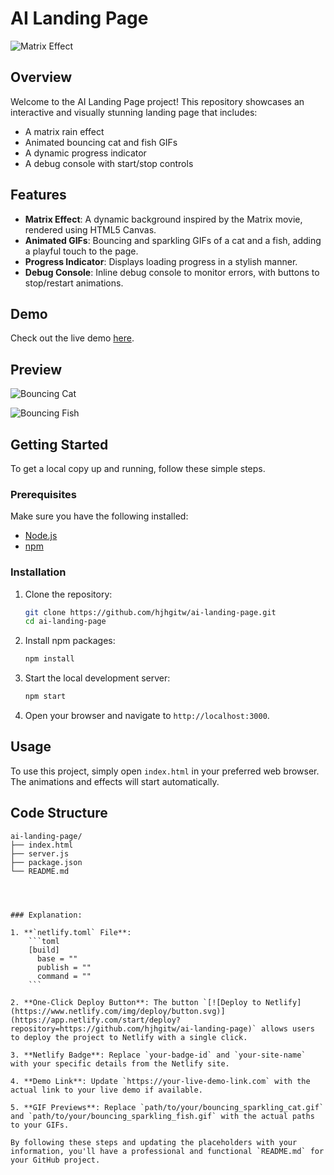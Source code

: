 # AI Landing Page

![Matrix Effect](https://media.giphy.com/media/l0ExdMHUDKteztyfe/giphy.gif)

## Overview

Welcome to the AI Landing Page project! This repository showcases an interactive and visually stunning landing page that includes:

- A matrix rain effect
- Animated bouncing cat and fish GIFs
- A dynamic progress indicator
- A debug console with start/stop controls

## Features

- **Matrix Effect**: A dynamic background inspired by the Matrix movie, rendered using HTML5 Canvas.
- **Animated GIFs**: Bouncing and sparkling GIFs of a cat and a fish, adding a playful touch to the page.
- **Progress Indicator**: Displays loading progress in a stylish manner.
- **Debug Console**: Inline debug console to monitor errors, with buttons to stop/restart animations.

## Demo

Check out the live demo [here](https://your-live-demo-link.com).

## Preview

![Bouncing Cat](path/to/your/bouncing_sparkling_cat.gif)

![Bouncing Fish](path/to/your/bouncing_sparkling_fish.gif)

## Getting Started

To get a local copy up and running, follow these simple steps.

### Prerequisites

Make sure you have the following installed:

- [Node.js](https://nodejs.org/)
- [npm](https://www.npmjs.com/)

### Installation

1. Clone the repository:
    ```sh
    git clone https://github.com/hjhgitw/ai-landing-page.git
    cd ai-landing-page
    ```

2. Install npm packages:
    ```sh
    npm install
    ```

3. Start the local development server:
    ```sh
    npm start
    ```

4. Open your browser and navigate to `http://localhost:3000`.

## Usage

To use this project, simply open `index.html` in your preferred web browser. The animations and effects will start automatically.

## Code Structure

```plaintext
ai-landing-page/
├── index.html
├── server.js
├── package.json
└── README.md




### Explanation:

1. **`netlify.toml` File**:
    ```toml
    [build]
      base = ""
      publish = ""
      command = ""
    ```

2. **One-Click Deploy Button**: The button `[![Deploy to Netlify](https://www.netlify.com/img/deploy/button.svg)](https://app.netlify.com/start/deploy?repository=https://github.com/hjhgitw/ai-landing-page)` allows users to deploy the project to Netlify with a single click.

3. **Netlify Badge**: Replace `your-badge-id` and `your-site-name` with your specific details from the Netlify site.

4. **Demo Link**: Update `https://your-live-demo-link.com` with the actual link to your live demo if available.

5. **GIF Previews**: Replace `path/to/your/bouncing_sparkling_cat.gif` and `path/to/your/bouncing_sparkling_fish.gif` with the actual paths to your GIFs.

By following these steps and updating the placeholders with your information, you'll have a professional and functional `README.md` for your GitHub project. 